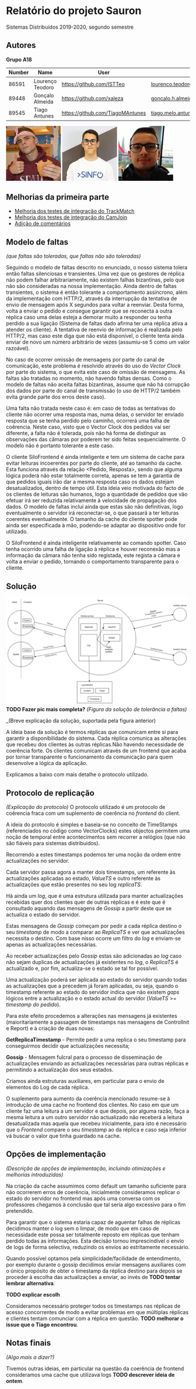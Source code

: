 # Relatório do projeto Sauron

Sistemas Distribuídos 2019-2020, segundo semestre


## Autores

**Grupo A18**



| Number | Name              | User                                 | Email                                   |
| -------|-------------------|--------------------------------------|-----------------------------------------|
| 86591  | Lourenço Teodoro  | <https://github.com/ISTTeo>          | <lourenco.teodoro@tecnico.ulisboa.pt>   |
| 89448  | Gonçalo Almeida   | <https://github.com/xaleza>          | <goncalo.h.almeida@tecnico.ulisboa.pt>  |
| 89545  | Tiago Antunes     | <https://github.com/TiagoMAntunes>   | <tiago.melo.antunes@tecnico.ulisboa.pt> |


![Lourenço Teodoro](lourenco.png) ![Gonçalo Almeida](goncalo.jpeg) ![Tiago Antunes](tiago.jpeg)


## Melhorias da primeira parte

- [Melhoria dos testes de integração do TrackMatch](https://github.com/tecnico-distsys/A18-Sauron/commit/fb83182441b60b4742b162c0b7b2be4061310feb)
- [Melhoria dos testes de integração do CamJoin](https://github.com/tecnico-distsys/A18-Sauron/commit/b2c4cac1a4750ce12ec4d028b83497ee4c916a1d)
- [Adição de comentários](https://github.com/tecnico-distsys/A18-Sauron/commit/19dc37d5227098c1bdfa5755e23c09fd86e008d8)


## Modelo de faltas

_(que faltas são toleradas, que faltas não são toleradas)_

Seguindo o modelo de faltas descrito no enunciado, o nosso sistema tolera então faltas silenciosas e transientes. Uma vez que os gestores de réplica não podem falhar arbitrariamente, não existem falhas bizantinas, pelo que não são consideradas na nossa implementação. Ainda dentro de faltas transientes, o sistema é então tolerante a comportamento assíncrono, além da implementação com HTTP/2, através da interrupção da tentativa de envio de mensagem após X segundos para voltar a reenviar. Desta forma, volta a enviar o pedido e consegue garantir que se reconecta a outra réplica caso uma delas esteja a demorar muito a responder ou tenha perdido a sua ligação (Sistema de faltas dado afirma ter uma réplica ativa a atender os cliente). A tentativa de reenvio de informação é realizada pelo HTTP/2, mas caso este diga que não está disponível, o cliente tenta ainda enviar de novo um número arbitrário de vezes (assumiu-se 5 como um valor razoável).


No caso de ocorrer omissão de mensagens por parte do canal de comunicação, este problema é resolvido através do uso do _Vector Clock_ por parte do sistema, o que evita este caso de omissão de mensagens. As faltas são tratadas no momento, não havendo faltas densas. Como o modelo de faltas não aceita faltas bizantinas, assume que não há corrupção dos dados por parte do canal de transmissão (o uso de HTTP/2 também evita grande parte dos erros deste caso).

Uma falta não tratada neste caso é: em caso de todas as tentativas do cliente não ocorrer uma resposta mas, numa delas, o servidor ter enviado resposta que se tenha perdido pelo caminho, ocorrerá uma falha de coêrencia. Neste caso, visto que o Vector Clock dos pedidos vai ser diferente, a falta não é tolerada, pois não há forma de distinguir as observações das câmaras por poderem ter sido feitas sequencialmente. O modelo não é portanto tolerante a este caso.

O cliente SiloFrontend é ainda inteligente e tem um sistema de cache para evitar leituras incoerentes por parte do cliente, até ao tamanho da cache. Esta funciona através da relação <Pedido, Resposta>, sendo que alguma lógica poderá não estar totalmente correta, apenas se tem a garantia de que pedidos iguais irão dar a mesma resposta caso os dados estejam desatualizados, dentro de tempo útil. Esta ideia veio motivada do facto de os clientes de leituras são humanos, logo a quantidade de pedidos que vão efetuar irá ser reduzida relativamente à velocidade de propagação dos dados. O modelo de faltas inclui ainda que estas são não definitivas, logo eventualmente o servidor irá reconectar-se, o que passará a ter leituras coerentes eventualmente. O tamanho da cache do cliente spotter pode ainda ser especificada à mão, podendo-se adaptar ao dispositivo onde for utilizado. 

O SiloFrontend é ainda inteligente relativamente ao comando spotter. Caso tenha ocorrido uma falha de ligação à réplica e houver reconexão mas a informação da câmara não tenha sido registada, este regista a câmara e volta a enviar o pedido, tornando o comportamento transparente para o cliente.


## Solução
![solution](solution.jpg)
**TODO Fazer pic mais completa?**
_(Figura da solução de tolerância a faltas)_

_(Breve explicação da solução, suportada pela figura anterior)

A ideia base da solução é termos réplicas que comunicam entre si para garantir a disponibilidade do sistema. Cada réplica comunica as alterações que recebeu dos clientes às outras réplicas.Não havendo necessidade de coerência forte.
Os clientes comunicam através de um frontend que acaba por tornar transparente o funcionamento da comunicação para quem desenvolve a lógica da aplicação.

Explicamos a baixo com mais detalhe o protocolo utilizado.

## Protocolo de replicação

_(Explicação do protocolo)_
O protocolo utilizado é um protocolo de coêrencia fraca com um suplemento de coerência no *frontend* do client.

A ideia do protocolo é simples e baseia-se no conceito de TimeStamps (referenciados no código como VectorClocks) estes objectos permitem uma noção de temporal entre acontecimentos sem recorrer a relógios (que não são fiáveis para sistemas distribuidos).

Recorrendo a estes timestamps podemos ter uma noção da ordem entre actualizações no servidor.

Cada servidor passa agora a manter dois timestamps, um referente às actualizações aplicadas ao estado, *ValueTS* e outro referente às actualizações que estão presentes no seu log *replicaTS*. 

Há ainda um *log*, que é uma estrutura utilizada para manter actualizações recebidas quer dos clientes quer de outras réplicas e é este que é consultado aquando das mensagens de *Gossip* a partir deste que se actualiza o estado do servidor.

Estas mensagens de *Gossip* começam por pedir a cada réplica destino o seu *timestamp* de modo a comparar ao *ReplicaTS* e ver que actualizaçṍes necessita o destino. Com base nisso ocorre um filtro do *log* e enviam-se apenas as actualizações necessárias.

Ao receber actualizações pelo *Gossip* estas são adicionadas ao *log* caso não sejam duplicas de actualizações já existentes no *log*, o *ReplicaTS* é actualizado e, por fim, actualiza-se o estado se tal for possível.

Uma actualização poderá ser aplicada ao estado do servidor quando todas as actualizações que a precedem já foram aplicadas, ou seja, quando o timestamp referente ao estado do servidor indica que não existem *gaps* lógicos entre a actualização e o estado actual do servidor (*ValueTS* >= *timestamp do pedido*).

Para este efeito procedemos a alterações nas mensagens já existentes (maioritariamente a passagem de timestamps nas mensagens de ControlInit e Report) e à criação de duas novas:

**GetReplicaTimestamp** - Permite pedir a uma replica o seu timestamp para conseguirmos decidir que actualizações necessita;

**Gossip** - Mensagem fulcral para o processo de disseminação de actualizações enviando as actualizações necessárias para outras réplicas e permitindo a actualização dos seus estados.

Criamos ainda estruturas auxiliares, em particular para o envio de elementos do Log de cada réplica.

O suplemento para aumento da coerência mencionado resume-se à introdução de uma cache no frontend dos clientes. 
No caso em que um cliente faz uma leitura a um servidor e que depois, por alguma razão, faça a mesma leitura a um outro servidor não actualizado não receberá a leitura desatualizada mas aquela que recebeu inicialmente, para isto é necessário que o *Frontend* compare o seu *timestamp* ao da réplica e caso seja inferior vá buscar o valor que tinha guardado na cache. 

## Opções de implementação

_(Descrição de opções de implementação, incluindo otimizações e melhorias introduzidas)_

Na criação da cache assumimos como default um tamanho suficiente para não ocorrerem erros de coerência, inicialmente consideramos replicar o estado do servidor no frontend mas após uma conversa com os professores chegamos à conclusão que tal seria algo excessivo para o fim pretendido.

Para garantir que o sistema estaria capaz de aguentar falhas de réplicas decidimos manter o log sem o limpar, de modo que em caso de necessidade este possa ser totalmente reposto em réplicas que tenham perdido todas as informações. Esta decisão tornou imprescindível o envio de logs de forma selectiva, reduzindo os envios ao estritamente necessário.

Quando possível optamos pela simplicidade/facilidade de entendimento, por exemplo durante o gossip decidimos enviar mensagens auxiliares com o único propósito de obter o timestamp da réplica destino para depois se proceder à escolha das actualizações a enviar, ao invés de **TODO tentar lembrar alternativa**.

**TODO explicar escolh**

Consideramos necessário proteger todos os timestamps nas réplicas de acesso concorrentes de modo a evitar problemas em que múltiplas réplicas e clientes tentam comunciar com a réplica em questão. **TODO melhorar o issue que o Tiago encontrou**.


## Notas finais

_(Algo mais a dizer?)_

Tivemos outras ideias, em particular na questão da coerência de frontend consideramos uma cache que utilizava logs **TODO descrever ideia  de ontem**.